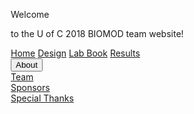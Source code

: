 <html>
<head>
<link rel="stylesheet" href="https://cdnjs.cloudflare.com/ajax/libs/font-awesome/4.7.0/css/font-awesome.min.css">
<style>
*
    {
    box-sizing: border-box;
}

body {
    margin: 0;
    background-color:#180000;
       margin: 0;
}

h  {color:lime}
p  {color:lime]
.navbar {
    overflow: hidden;
    background-color: #111;
    font-family: Arial, Helvetica, sans-serif;
}

.navbar a {
    float: left;
    font-size: 16px;
    color: lime;
    text-align: center;
    padding: 14px 32px;
    text-decoration: none;
}

.dropdown {
    float: left;
    overflow: hidden;
}

.dropdown .dropbtn {
    font-size: 32px;    
    border: none;
    outline: none;
    color: lime;
    padding: 14px 32px;
    background-color: #111;
    font: inherit;
    margin: 0;
}

.navbar a:hover, .dropdown:hover .dropbtn {
    background-color: navy;
}

.dropdown-content {
    display: none;
    position: absolute;
    background-color: 111;
    width: 100%;
    left: 0;
    box-shadow: 0px 8px 16px 0px rgba(0,0,0,0.2);
    z-index: 1;
}

.dropdown-content .header {
    background: lime;
    padding: 0px;
    color: lime;
}

.dropdown:hover .dropdown-content {
    display: block;
}

/* Create three equal columns that floats next to each other */
.column {
    float: left;
    width: 33.33%;
    padding: 10px;
    background-color: #111;
    height: 75px;
}

.column a {
    float: none;
    color: lime;
    padding: 16px;
    text-decoration: none;
    display: block;
    text-align: left;
}

.column a:hover {
    background-color: navy;
}

/* Clear floats after the columns */
.row:after {
    content: "";
    display: table;
    clear: both;
}
</style>
</head>
<body>
    <h>Welcome</h>
    <p> to the U of C 2018 BIOMOD team website!</p>

<div class="navbar">
  <a href="#home">Home</a>
  <a href="#news">Design</a>
  <a href="#news">Lab Book</a>
  <a href="#news">Results</a>
  <div class="dropdown">
    <button class="dropbtn">About
      <i class="fa fa-caret-down"></i>
    </button>
    <div class="dropdown-content">
      <div class="header">
      </div>   
      <div class="row">
        <div class="column">
          <a href="#">Team</a>
        </div>
        <div class="column">
          <a href="#">Sponsors</a>
             </div>
          <div class="column">
          <a href="#">Special Thanks</a>
        </div>
        </div>
      </div>
    </div>
  </div> 
</div>



</body>
</html>
